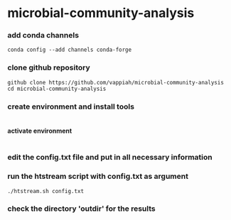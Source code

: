 # microbial-community-analysis

### add conda channels
```conda config --add channels bioconda
conda config --add channels conda-forge
```

### clone github repository
```
github clone https://github.com/vappiah/microbial-community-analysis
cd microbial-community-analysis
```

### create environment and install tools
```conda create -f environment.yaml
```


#### activate environment 
```conda activate MCA
```

### edit the config.txt file and put in all necessary information
### run the htstream script with config.txt as argument
```chmod +x htstream.sh
./htstream.sh config.txt
```
### check the directory 'outdir' for the results
```ls outdir
```
